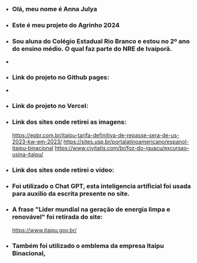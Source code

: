 - ### Olá, meu nome é Anna Julya
- ### Este é meu projeto do Agrinho 2024
- ### Sou aluna do Colégio Estadual Rio Branco e estou no 2º ano do ensino médio. O qual faz parte do NRE de Ivaiporã.
- 
- ### Link do projeto no Github pages:
- 
- ### Link do projeto no Vercel:
 
- ### Link dos sites onde retirei as imagens:
  https://epbr.com.br/itaipu-tarifa-definitiva-de-repasse-sera-de-us-2023-kw-em-2023/
    https://sites.usp.br/portalatinoamericano/espanol-itaipu-binacional
  https://www.civitatis.com/br/foz-do-iguacu/excursao-usina-itaipu/

- ### Link dos sites onde retirei o vídeo:

- ### Foi utilizado o Chat GPT, esta inteligencia artificial foi usada para auxilio da escrita presente no site.
- ### A frase "Líder mundial na geração de energia limpa e renovável" foi retirada do site: 
  https://www.itaipu.gov.br/

- ### Também foi utilizado o emblema da empresa Itaipu Binacional, 
